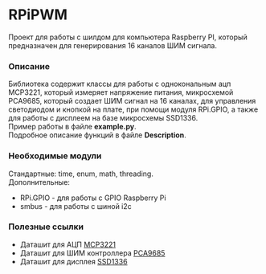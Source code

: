 # RPiPWM
Проект для работы с шилдом для компьютера Raspberry PI, 
который предназначен для генерирования 16 каналов ШИМ сигнала.

### Описание
Библиотека содержит классы для работы с однокональным ацп MCP3221, который измеряет напряжение питания,
микросхемой PCA9685, который создает ШИМ сигнал на 16 каналах, для управления светодиодом и кнопкой на плате,
при помощи модуля RPi.GPIO, а также для работы с дисплеем на базе микросхемы SSD1336.  
Пример работы в файле **example.py**.  
Подробное описание функций в файле **Description**.

### Необходимые модули
Стандартные: time, enum, math, threading.  
Дополнительные:  
- RPi.GPIO - для работы с GPIO Raspberry Pi
- smbus - для работы с шиной i2c


### Полезные ссылки
- Даташит для АЦП [MCP3221](http://ww1.microchip.com/downloads/en/DeviceDoc/20001732E.pdf)
- Даташит для ШИМ контроллера [PCA9685](https://cdn-shop.adafruit.com/datasheets/PCA9685.pdf)
- Даташит для дисплея [SSD1336](https://cdn-shop.adafruit.com/datasheets/SSD1306.pdf)
